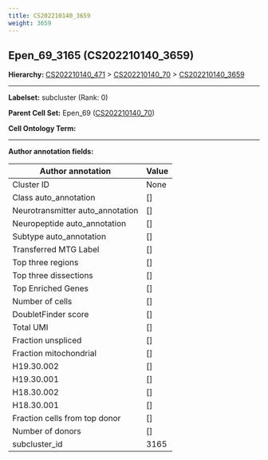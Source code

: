 ```yaml
---
title: CS202210140_3659
weight: 3659
---
```

## Epen_69_3165 (CS202210140_3659)
<b>Hierarchy: </b>
[CS202210140_471](../CS202210140_471) >
[CS202210140_70](../CS202210140_70) >
[CS202210140_3659](../CS202210140_3659)

---


**Labelset:** subcluster (Rank: 0)

**Parent Cell Set:** Epen_69 ([CS202210140_70](../CS202210140_70))



**Cell Ontology Term:** 

[MARKER GENES.]: #


---

[TRANSFERRED ANNOTATIONS.]: #


[AUTHOR ANNOTATION FIELDS.]: #


**Author annotation fields:**

| Author annotation | Value |
|-------------------|-------|
|Cluster ID|None|
|Class auto_annotation|[]|
|Neurotransmitter auto_annotation|[]|
|Neuropeptide auto_annotation|[]|
|Subtype auto_annotation|[]|
|Transferred MTG Label|[]|
|Top three regions|[]|
|Top three dissections|[]|
|Top Enriched Genes|[]|
|Number of cells|[]|
|DoubletFinder score|[]|
|Total UMI|[]|
|Fraction unspliced|[]|
|Fraction mitochondrial|[]|
|H19.30.002|[]|
|H19.30.001|[]|
|H18.30.002|[]|
|H18.30.001|[]|
|Fraction cells from top donor|[]|
|Number of donors|[]|
|subcluster_id|3165|
